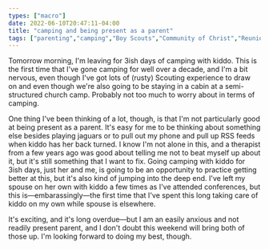 ```yaml
---
types: ["macro"]
date: 2022-06-10T20:47:11-04:00
title: "camping and being present as a parent"
tags: ["parenting","camping","Boy Scouts","Community of Christ","Reunion","therapy","mental health"]
---
```

Tomorrow morning, I'm leaving for 3ish days of camping with kiddo. This is the first time that I've gone camping for well over a decade, and I'm a bit nervous, even though I've got lots of (rusty) Scouting experience to draw on and even though we're also going to be staying in a cabin at a semi-structured church camp. Probably not too much to worry about in terms of camping.

One thing I've been thinking of a lot, though, is that I'm not particularly good at being present as a parent. It's easy for me to be thinking about something else besides playing jaguars or to pull out my phone and pull up RSS feeds when kiddo has her back turned. I know I'm not alone in this, and a therapist from a few years ago was good about telling me not to beat myself up about it, but it's still something that I want to fix. Going camping with kiddo for 3ish days, just her and me, is going to be an opportunity to practice getting better at this, but it's also kind of jumping into the deep end. I've left my spouse on her own with kiddo a few times as I've attended conferences, but this is—embarassingly—the first time that I've spent this long taking care of kiddo on my own while spouse is elsewhere. 

It's exciting, and it's long overdue—but I am an easily anxious and not readily present parent, and I don't doubt this weekend will bring both of those up. I'm looking forward to doing my best, though.

